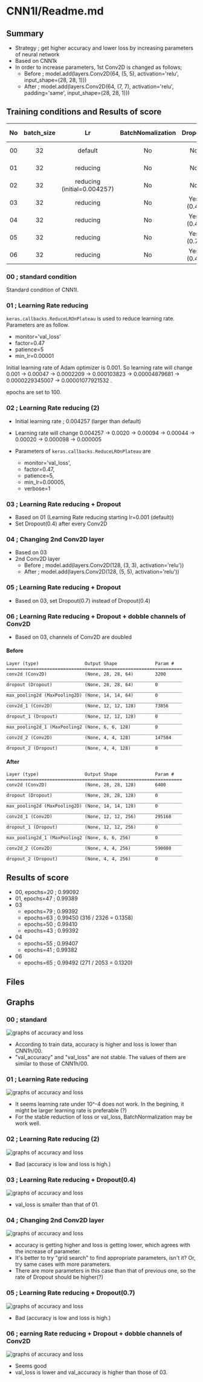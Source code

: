 # CNN1l/Readme.md

## Summary
- Strategy ; get higher accuracy and lower loss by increasing parameters of neural network
- Based on CNN1k
- In order to increase parameters, 1st Conv2D is changed as follows;
  - Before ; model.add(layers.Conv2D(64, (5, 5), activation='relu', input_shape=(28, 28, 1)))
  - After ; model.add(layers.Conv2D(64, (7, 7), activation='relu', padding='same', input_shape=(28, 28, 1)))

## Training conditions and Results of score

| No | batch_size | Lr | BatchNomalization | Dropout | Min of val_loss | Max of val_accuracy | Score |
| :-: | :-:        |:-: | :-:               | :-: | :-: | :-: |:-:|
| 00  | 32 | default  | No | No | 0.03399 (epochs=20) | 0.99298 (epochs=34) | 0.99092 (epochs=20)|
| 01  | 32 | reducing  | No | No | 0.02485 (epochs=47) | 0.99417 (epochs=47) | 0.99389 (epochs=47)|
| 02  | 32 | reducing (initial=0.004257)| No | No | 0.04623 (epochs=68) | 0.98798 (epochs=68) | |
| 03  | 32 | reducing | No | Yes (0.4) | 0.02212 (epochs=79)| 0.99476 (epochs=75) | ***0.99450*** (epochs=63)|
| 04  | 32 | reducing | No | Yes (0.4) | 0.02218 (epochs=55)| 0.99452 (epochs=73) | 0.99407 (epochs=55)|
| 05  | 32 | reducing | No | Yes (0.7) | 0.10244 (epochs=62)| 0.99167 (epochs=33) | |
| 06  | 32 | reducing | No | Yes (0.4) | 0.02138 (epochs=65)| 0.99512 (epochs=68) | 0.99492 (epochs=65)|


### 00 ; standard condition
Standard condition of CNN1l.

### 01 ; Learning Rate reducing
```keras.callbacks.ReduceLROnPlateau``` is used to reduce learning rate. Parameters are as follow.

- monitor='val_loss'
- factor=0.47
- patience=5
- min_lr=0.00001

Initial learning rate of Adam optimizer is 0.001. So learning rate will change 0.001 -> 0.00047 -> 0.0002209 -> 0.000103823 -> 0.00004879681 -> 0.0000229345007 -> 0.00001077921532 .

epochs are set to 100.

### 02 ; Learning Rate reducing (2)
- Initial learning rate ; 0.004257 (larger than default)
- Learning rate will change 0.004257 -> 0.0020 -> 0.00094 -> 0.00044 -> 0.00020 -> 0.000098 -> 0.000005

- Parameters of ```keras.callbacks.ReduceLROnPlateau``` are
  - monitor='val_loss',
  - factor=0.47,
  - patience=5,
  - min_lr=0.00005,
  - verbose=1

### 03 ; Learning Rate reducing + Dropout
- Based on 01 (Learning Rate reducing starting lr=0.001 (default))
- Set Dropout(0.4) after every Conv2D

### 04 ; Changing 2nd Conv2D layer
- Based on 03
- 2nd Conv2D layer
  - Before ; model.add(layers.Conv2D(128, (3, 3), activation='relu'))
  - After  ; model.add(layers.Conv2D(128, (5, 5), activation='relu'))

### 05 ; Learning Rate reducing + Dropout
- Based on 03, set Dropout(0.7) instead of Dropout(0.4)

### 06 ; Learning Rate reducing + Dropout + dobble channels of Conv2D
- Based on 03, channels of Conv2D are doubled
#### Before
```
Layer (type)                 Output Shape              Param #   
=================================================================
conv2d (Conv2D)              (None, 28, 28, 64)        3200      
_________________________________________________________________
dropout (Dropout)            (None, 28, 28, 64)        0         
_________________________________________________________________
max_pooling2d (MaxPooling2D) (None, 14, 14, 64)        0         
_________________________________________________________________
conv2d_1 (Conv2D)            (None, 12, 12, 128)       73856     
_________________________________________________________________
dropout_1 (Dropout)          (None, 12, 12, 128)       0         
_________________________________________________________________
max_pooling2d_1 (MaxPooling2 (None, 6, 6, 128)         0         
_________________________________________________________________
conv2d_2 (Conv2D)            (None, 4, 4, 128)         147584    
_________________________________________________________________
dropout_2 (Dropout)          (None, 4, 4, 128)         0         
```
#### After
```
Layer (type)                 Output Shape              Param #   
=================================================================
conv2d (Conv2D)              (None, 28, 28, 128)       6400      
_________________________________________________________________
dropout (Dropout)            (None, 28, 28, 128)       0         
_________________________________________________________________
max_pooling2d (MaxPooling2D) (None, 14, 14, 128)       0         
_________________________________________________________________
conv2d_1 (Conv2D)            (None, 12, 12, 256)       295168    
_________________________________________________________________
dropout_1 (Dropout)          (None, 12, 12, 256)       0         
_________________________________________________________________
max_pooling2d_1 (MaxPooling2 (None, 6, 6, 256)         0         
_________________________________________________________________
conv2d_2 (Conv2D)            (None, 4, 4, 256)         590080    
_________________________________________________________________
dropout_2 (Dropout)          (None, 4, 4, 256)         0         
```

## Results of score
- 00, epochs=20 ; 0.99092
- 01, epochs=47 ; 0.99389
- 03
  - epochs=79 ; 0.99392
  - epochs=63 ; 0.99450 (316 / 2326 = 0.1358)
  - epochs=50 ; 0.99410
  - epochs=43 ; 0.99392
- 04
  - epochs=55 ; 0.99407
  - epochs=41 ; 0.99382
- 06
  - epochs=65 ; 0.99492 (271 / 2053 = 0.1320)

## Files

## Graphs
### 00 ; standard
![graphs of accuracy and loss](./00/CNN1l_00.svg)
- According to train data, accuracy is higher and loss is lower than CNN1h/00.
- "val_accuracy" and "val_loss" are not stable. The values of them are similar to those of CNN1h/00.

### 01 ; Learning Rate reducing
![graphs of accuracy and loss](./01/CNN1l_01.svg)
- It seems learning rate under 10^-4 does not work. In the begining, it might be larger learning rate is preferable (?)
- For the stable reduction of loss or val_loss, BatchNormalization may be work well.

### 02 ; Learning Rate reducing (2)
![graphs of accuracy and loss](./02/CNN1l_02.svg)
- Bad (accuracy is low and loss is high.)

### 03 ; Learning Rate reducing + Dropout(0.4)
![graphs of accuracy and loss](./03/CNN1l_03.svg)
- val_loss is smaller than that of 01.

### 04 ; Changing 2nd Conv2D layer
![graphs of accuracy and loss](./04/CNN1l_04.svg)
- accuracy is getting higher and loss is getting lower, which agrees with the increase of parameter.
- It's better to try "grid search" to find appropriate parameters, isn't it? Or, try same cases with more parameters.
- There are more parameters in this case than that of previous one, so the rate of Dropout should be higher(?)

### 05 ; Learning Rate reducing + Dropout(0.7)
![graphs of accuracy and loss](./05/CNN1l_05.svg)

- Bad (accuracy is low and loss is high.)

### 06 ; earning Rate reducing + Dropout + dobble channels of Conv2D
![graphs of accuracy and loss](./06/CNN1l_06.svg)
- Seems good
- val_loss is lower and val_accuracy is higher than those of 03.
